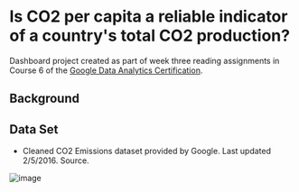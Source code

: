 # Is CO2 per capita a reliable indicator of a country's total CO2 production?
Dashboard project created as part of week three reading assignments in Course 6 of the [Google Data Analytics Certification](https://grow.google/certificates/data-analytics/#?modal_active=none).

## Background

## Data Set

- Cleaned CO2 Emissions dataset provided by Google. Last updated 2/5/2016. Source.

![image](https://user-images.githubusercontent.com/109831179/180744838-e922f77e-d68c-4994-815b-9dfad651f2f2.png)

